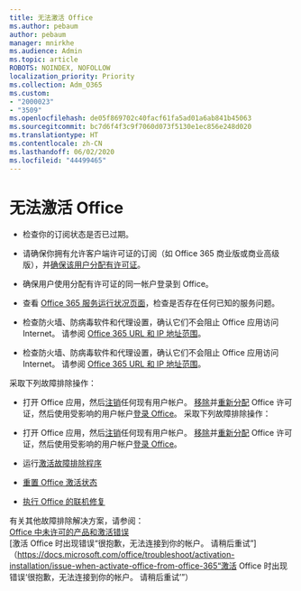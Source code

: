 ```yaml
---
title: 无法激活 Office
ms.author: pebaum
author: pebaum
manager: mnirkhe
ms.audience: Admin
ms.topic: article
ROBOTS: NOINDEX, NOFOLLOW
localization_priority: Priority
ms.collection: Adm_O365
ms.custom:
- "2000023"
- "3509"
ms.openlocfilehash: de05f869702c40facf61fa5ad01a6ab841b45063
ms.sourcegitcommit: bc7d6f4f3c9f7060d073f5130e1ec856e248d020
ms.translationtype: HT
ms.contentlocale: zh-CN
ms.lasthandoff: 06/02/2020
ms.locfileid: "44499465"
---
```

# <a name="unable-to-activate-office"></a>无法激活 Office

- 检查你的订阅状态是否已过期。
- 请确保你拥有允许客户端许可证的订阅（如 Office 365 商业版或商业高级版），并[确保该用户分配有许可证](https://docs.microsoft.com/microsoft-365/admin/subscriptions-and-billing/assign-licenses-to-users)。
- 确保用户使用分配有许可证的同一帐户登录到 Office。
- 查看 [Office 365 服务运行状况页面](https://docs.microsoft.com/office365/enterprise/view-service-health)，检查是否存在任何已知的服务问题。
- 检查防火墙、防病毒软件和代理设置，确认它们不会阻止 Office 应用访问 Internet。 请参阅 [Office 365 URL 和 IP 地址范围](https://docs.microsoft.com/office365/enterprise/urls-and-ip-address-ranges "Office 365 URL 和 IP 地址范围")。

- 检查防火墙、防病毒软件和代理设置，确认它们不会阻止 Office 应用访问 Internet。 请参阅 [Office 365 URL 和 IP 地址范围](https://docs.microsoft.com/office365/enterprise/urls-and-ip-address-ranges)。

采取下列故障排除操作： 

- 打开 Office 应用，然后[注销](https://support.office.com/article/5a20dc11-47e9-4b6f-945d-478cb6d92071)任何现有用户帐户。 [移除](https://docs.microsoft.com/microsoft-365/admin/manage/remove-licenses-from-users)并[重新分配](https://docs.microsoft.com/microsoft-365/admin/manage/assign-licenses-to-users) Office 许可证，然后使用受影响的用户帐户[登录 Office](https://support.office.com/article/628ea040-f265-49de-b986-be09c3ebf8a9)。
采取下列故障排除操作：

- 打开 Office 应用，然后[注销](https://support.office.com/article/5a20dc11-47e9-4b6f-945d-478cb6d92071)任何现有用户帐户。 [移除](https://docs.microsoft.com/microsoft-365/admin/manage/remove-licenses-from-users?view=o365-worldwide "删除")并[重新分配](https://docs.microsoft.com/microsoft-365/admin/manage/assign-licenses-to-users?view=o365-worldwide "重新分配") Office 许可证，然后使用受影响的用户帐户[登录 Office](https://support.office.com/article/628ea040-f265-49de-b986-be09c3ebf8a9 "登录 Office")。
- 运行[激活故障排除程序](https://aka.ms/SARA-OfficeActivation-Alchemy)
- [重置 Office 激活状态](https://docs.microsoft.com/office365/troubleshoot/activation/reset-office-365-proplus-activation-state "重置 Office 激活状态")
- [执行 Office 的联机修复](https://support.office.com/Article/7821d4b6-7c1d-4205-aa0e-a6b40c5bb88b?wt.mc_id=Alchemy_ClientDIA)

有关其他故障排除解决方案，请参阅：  
[Office 中未许可的产品和激活错误](https://support.office.com/Article/0d23d3c0-c19c-4b2f-9845-5344fedc4380?wt.mc_id=Alchemy_ClientDIA)  
[激活 Office 时出现错误“很抱歉，无法连接到你的帐户。 请稍后重试”]（https://docs.microsoft.com/office/troubleshoot/activation-installation/issue-when-activate-office-from-office-365“激活 Office 时出现错误‘很抱歉，无法连接到你的帐户。 请稍后重试’”）